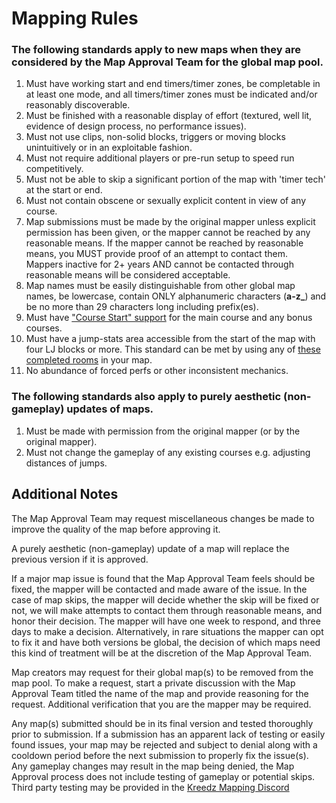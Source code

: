 # Mapping Rules

### The following standards apply to new maps when they are considered by the Map Approval Team for the global map pool.

1. Must have working start and end timers/timer zones, be completable in at least one mode, and all timers/timer zones must be indicated and/or reasonably discoverable.
2. Must be finished with a reasonable display of effort (textured, well lit, evidence of design process, no performance issues).
3. Must not use clips, non-solid blocks, triggers or moving blocks unintuitively or in an exploitable fashion.
4. Must not require additional players or pre-run setup to speed run competitively.
5. Must not be able to skip a significant portion of the map with 'timer tech' at the start or end.
6. Must not contain obscene or sexually explicit content in view of any course.
7. Map submissions must be made by the original mapper unless explicit permission has been given, or the mapper cannot be reached by any reasonable means. If the mapper cannot be reached by reasonable means, you MUST provide proof of an attempt to contact them. Mappers inactive for 2+ years AND cannot be contacted through reasonable means will be considered acceptable.
8. Map names must be easily distinguishable from other global map names, be lowercase, contain ONLY alphanumeric characters (**a-z_**) and be no more than 29 characters long including prefix(es).
9. Must have ["Course Start" support](https://bitbucket.org/kztimerglobalteam/gokz/src/master/MAPPING.md) for the main course and any bonus courses.
10. Must have a jump-stats area accessible from the start of the map with four LJ blocks or more. This standard can be met by using any of [these completed rooms](https://cdn.gokz.org/resource/js-prefabs.zip) in your map.
11. No abundance of forced perfs or other inconsistent mechanics.

### The following standards also apply to purely aesthetic (non-gameplay) updates of maps.
1. Must be made with permission from the original mapper (or by the original mapper).
2. Must not change the gameplay of any existing courses e.g. adjusting distances of jumps.

## Additional Notes

The Map Approval Team may request miscellaneous changes be made to improve the quality of the map before approving it.

A purely aesthetic (non-gameplay) update of a map will replace the previous version if it is approved.

If a major map issue is found that the Map Approval Team feels should be fixed, the mapper will be contacted and made aware of the issue. In the case of map skips, the mapper will decide whether the skip will be fixed or not, we will make attempts to contact them through reasonable means, and honor their decision. The mapper will have one week to respond, and three days to make a decision. Alternatively, in rare situations the mapper can opt to fix it and have both versions be global, the decision of which maps need this kind of treatment will be at the discretion of the Map Approval Team.

Map creators may request for their global map(s) to be removed from the map pool. To make a request, start a private discussion with the Map Approval Team titled the name of the map and provide reasoning for the request. Additional verification that you are the mapper may be required.

Any map(s) submitted should be in its final version and tested thoroughly prior to submission. If a submission has an apparent lack of testing or easily found issues, your map may be rejected and subject to denial along with a cooldown period before the next submission to properly fix the issue(s). Any gameplay changes may result in the map being denied, the Map Approval process does not include testing of gameplay or potential skips. Third party testing may be provided in the [Kreedz Mapping Discord](https://discord.gg/R593VhE)